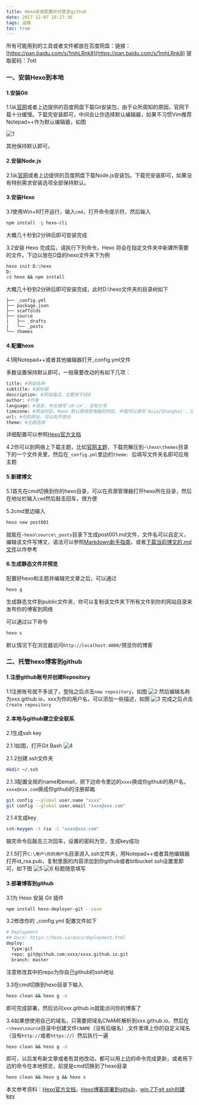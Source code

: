 ```yaml
---
title: Hexo安装配置并托管至github
date: 2017-12-07 18:27:36
tags: 运维
toc: true
---
```

所有可能用到的工具或者文件都放在百度网盘：链接：[https://pan.baidu.com/s/1mhLRnk8](https://pan.baidu.com/s/1mhLRnk8) 提取密码：7ott
### 一、安装Hexo到本地

#### 1.安装Git

1.1从[官网](https://git-scm.com/download/win)或者上边提供的百度网盘下载Git安装包，由于众所周知的原因，官网下载十分缓慢。下载完安装即可，中间会让你选择默认编辑器，如果不习惯Vim推荐Notepad++作为默认编辑器，如图
<!--more-->
![1](/imgs/233/233-1.jpg)

其他保持默认即可。

#### 2.安装Node.js

2.1从[官网](https://nodejs.org/zh-cn/)或者上边提供的百度网盘下载Node.js安装包。下载完安装即可，如果没有特别需求安装选项全部保持默认。

#### 3.安装Hexo

3.1使用Win+R打开运行，输入`cmd`，打开命令提示符，然后输入
```sh
npm install -g hexo-cli
```
大概几十秒到2分钟后即可安装完成

3.2安装 Hexo 完成后，请执行下列命令，Hexo 将会在指定文件夹中新建所需要的文件。下边以放在D盘的hexo文件夹下为例
```sh
hexo init D:\hexo
D:
cd hexo && npm install
```
大概几十秒到2分钟后即可安装完成，此时D:\hexo文件夹的目录树如下
```
├── _config.yml
├── package.json
├── scaffolds
├── source
|   ├── _drafts
|   └── _posts
└── themes
```

#### 4.配置hexo

4.1用Notepad++或者其他编辑器打开_config.yml文件

多数设置保持默认即可，一般需要改动的有如下几项：
```sh
title: #网站名称
subtitle: #副标题
description: #网站描述，主要用于SEO
author: #作者
language: #语言，中文填写'zh-cn'，没有引号
timezone: #网站时区。Hexo 默认使用您电脑的时区。中国可以填写'Asia/Shanghai'，没有引号
url: #你的网址，可以先不改动
theme: #主题选择
```
详细配置可以参照[Hexo官方文档](https://hexo.io/zh-cn/docs/configuration.html)

4.2你可以到网络上下载主题，比如[官网主题](https://hexo.io/themes/)，下载完解压到`~\hexo\themes`目录下的一个文件夹里，然后在`_config.yml`里边的`theme: `后填写文件夹名即可应用主题

#### 5.新建博文

5.1首先在cmd切换到你的hexo目录，可以在资源管理器打开hexo所在目录，然后在地址栏输入`cmd`然后敲击回车，很方便

5.2cmd里边输入
```sh
hexo new post001
```
就能在`~hexo\source\_posts`目录下生成post001.md文件，文件名可以自定义，编辑该文件写博文，语法可以参照[Markdown新手指南](http://www.jianshu.com/p/q81RER)，或者[下载当前博文的.md文件](https://other-1252906577.costj.myqcloud.com/doc/post233.md)以作参考

#### 6.生成静态文件并预览

配置好hexo和主题并编辑完文章之后，可以通过
```sh
hexo g
```
生成静态文件到public文件夹，你可以复制该文件夹下所有文件到你的网站目录来发布你的博客到网络

可以通过以下命令
```sh
hexo s
```
默认情况下在浏览器访问`http://localhost:4000/`预览你的博客

### 二、托管hexo博客到github

#### 1.注册github账号并创建Repository

1.1注册账号就不多说了，登陆之后点击`new repository`，如图
![2](/imgs/233/233-2.jpg)
然后编辑名称为xxx.github.io，xxx为你的用户名，可以添加一些描述，如图
![3](/imgs/233/233-3.jpg)
完成之后点击`Create repository`

#### 2.本地与github建立安全联系

2.1生成ssh key

2.1.1如图，打开Git Bash
![4](/imgs/233/233-4.jpg)

2.1.2创建.ssh文件夹
```sh
mkdir ~/.ssh
```
2.1.3配置全局的name和email，把下边命令里边的`xxxx`换成你github的用户名，`xxxx@xxx.com`换成你github的注册邮箱
```sh
git config --global user.name "xxxx"  
git config --global user.email "xxxx@xxx.com"
```
2.1.4生成key
```sh
ssh-keygen -t rsa -C "xxxx@xxx.com"
```
输完命令后敲击三次回车，设置的密码为空，生成key成功

2.1.5打开`C:\用户\你的用户名`目录进入.ssh文件夹，用Notepad++或者其他编辑器打开id_rsa.pub，复制里面的内容添加到你github或者bitbucket ssh设置里即可，如下图
![5](/imgs/233/233-5.jpg)
![6](/imgs/233/233-6.jpg)
标题随意填写

#### 3.部署博客到github

3.1为 Hexo 安装 Git 插件
```sh
npm install hexo-deployer-git --save
```

3.2修改你的 _config.yml 配置文件如下
```sh
# Deployment
## Docs: https://hexo.io/docs/deployment.html
deploy:
  type:git
  repo: git@github.com:xxxx/xxxx.github.io.git
  branch: master
```
注意修改其中的repo为你自己github的ssh地址

3.3在cmd切换到hexo目录下输入
```sh
hexo clean && hexo g -d
```
即可完成部署，然后访问xxx.github.io就能访问你的博客了

3.4如果想使用自己的域名，只需要把域名CNAME解析到xxx.github.io，然后在`~\hexo\source`目录中创建文件`CNAME`（没有后缀名）,文件里填上你的自定义域名（没有`http://`或者`https://`）然后执行一遍
```sh
hexo clean && hexo g -d
```
即可，以后发布新文章或者有其他改动，都可以用上边的命令完成更新，或者用下边的命令在本地预览，前提是cmd切换到了hexo目录
```sh
hexo clean && hexo g && hexo s
```

本文参考资料：[Hexo官方文档](https://hexo.io/zh-cn/docs/)，[Hexo博客部署到github](https://www.cnblogs.com/imapla/p/5533000.html)，[win 7下git ssh创建key](http://blog.csdn.net/lsyz0021/article/details/52064829)